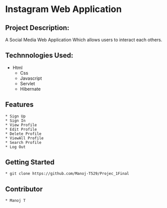 # Instagram Web Application

## Project Description:				
	
A Social Media Web Application Which allows users to interact each others.
		
## Technnologies Used:
	
* Html
	* Css
	* Javascript
	* Servlet
	* Hibernate
		
## Features
	
	* Sign Up
	* Sign In
	* View Profile
	* Edit Profile
	* Delete Profile
	* ViewAll Profile
	* Search Profile
	* Log Out
		
## Getting Started

	* git clone https://github.com/Manoj-T529/Projec_1Final
	
## Contributor
		
	* Manoj T

